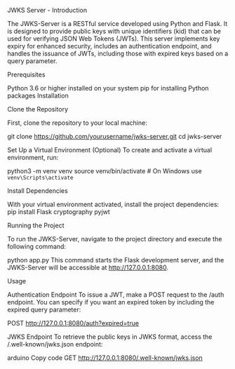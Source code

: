 JWKS Server - Introduction

The JWKS-Server is a RESTful service developed using Python and Flask. It is designed to provide public keys with unique identifiers (kid) that can be used for verifying JSON Web Tokens (JWTs). This server implements key expiry for enhanced security, includes an authentication endpoint, and handles the issuance of JWTs, including those with expired keys based on a query parameter. 

Prerequisites

Python 3.6 or higher installed on your system
pip for installing Python packages
Installation

Clone the Repository

First, clone the repository to your local machine:

git clone https://github.com/yourusername/jwks-server.git
cd jwks-server

Set Up a Virtual Environment (Optional)
To create and activate a virtual environment, run:

python3 -m venv venv
source venv/bin/activate  # On Windows use `venv\Scripts\activate`

Install Dependencies

With your virtual environment activated, install the project dependencies:
pip install Flask cryptography pyjwt

Running the Project

To run the JWKS-Server, navigate to the project directory and execute the following command:

python app.py
This command starts the Flask development server, and the JWKS-Server will be accessible at http://127.0.0.1:8080.

Usage

Authentication Endpoint
To issue a JWT, make a POST request to the /auth endpoint. You can specify if you want an expired token by including the expired query parameter:

POST http://127.0.0.1:8080/auth?expired=true

JWKS Endpoint
To retrieve the public keys in JWKS format, access the /.well-known/jwks.json endpoint:

arduino
Copy code
GET http://127.0.0.1:8080/.well-known/jwks.json
